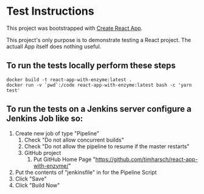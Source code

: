 # Test Instructions

This project was bootstrapped with [Create React App](https://github.com/facebook/create-react-app).

This project's only purpose is to demonstrate testing a React project.  The actuall App itself does nothing useful.

## To run the tests locally perform these steps

```shell
docker build -t react-app-with-enzyme:latest . 
docker run -v `pwd`:/code react-app-with-enzyme:latest bash -c 'yarn test'
```

## To run the tests on a Jenkins server configure a Jenkins Job like so:

1.  Create new job of type "Pipeline"
    1.  Check "Do not allow concurrent builds"
    2.  Check "Do not allow the pipeline to resume if the master restarts"
    3.  GitHub project
        1.  Put GitHub Home Page "https://github.com/timharsch/react-app-with-enzyme/"
2.  Put the contents of "jenkinsfile" in for the Pipeline Script
3.  Click "Save"
4.  Click "Build Now"
